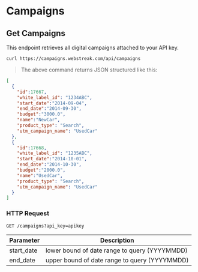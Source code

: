 # Campaigns

## Get Campaigns

This endpoint retrieves all digital campaigns attached to your API key.

```shell
curl https://campaigns.webstreak.com/api/campaigns
```

> The above command returns JSON structured like this:

```json
[
  {
    "id":17667,
    "white_label_id": "1234ABC",
    "start_date":"2014-09-04",
    "end_date":"2014-09-30",
    "budget":"3000.0",
    "name":"NewCar",
    "product_type": "Search",
    "utm_campaign_name": "UsedCar"
  },
  {
    "id":17668,
    "white_label_id": "1235ABC",
    "start_date":"2014-10-01",
    "end_date":"2014-10-30",
    "budget":"2000.0",
    "name":"UsedCar",
    "product_type": "Search",
    "utm_campaign_name": "UsedCar"
  }
]
```

### HTTP Request

`GET /campaigns?api_key=apikey`

Parameter | Description
--------- | -----------
start_date | lower bound of date range to query (YYYYMMDD)
end_date | upper bound of date range to query (YYYYMMDD)
